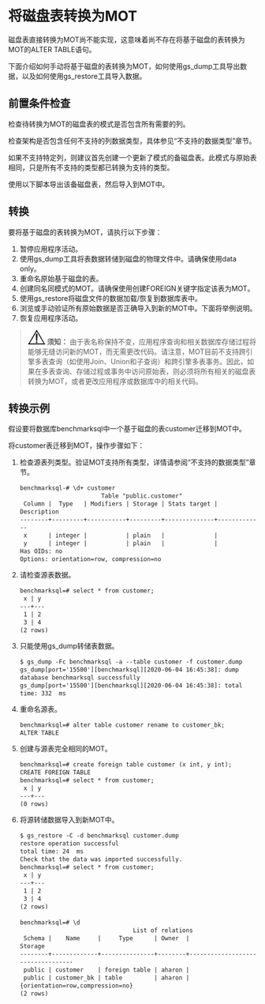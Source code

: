 # 将磁盘表转换为MOT<a name="ZH-CN_TOPIC_0280525135"></a>

磁盘表直接转换为MOT尚不能实现，这意味着尚不存在将基于磁盘的表转换为MOT的ALTER TABLE语句。

下面介绍如何手动将基于磁盘的表转换为MOT，如何使用gs\_dump工具导出数据，以及如何使用gs\_restore工具导入数据。

## 前置条件检查<a name="section7473422"></a>

检查待转换为MOT的磁盘表的模式是否包含所有需要的列。

检查架构是否包含任何不支持的列数据类型，具体参见“不支持的数据类型”章节。

如果不支持特定列，则建议首先创建一个更新了模式的备磁盘表。此模式与原始表相同，只是所有不支持的类型都已转换为支持的类型。

使用以下脚本导出该备磁盘表，然后导入到MOT中。

## 转换<a name="section151935"></a>

要将基于磁盘的表转换为MOT，请执行以下步骤：

1.  暂停应用程序活动。
2.  使用gs\_dump工具将表数据转储到磁盘的物理文件中。请确保使用data only。
3.  重命名原始基于磁盘的表。
4.  创建同名同模式的MOT。请确保使用创建FOREIGN关键字指定该表为MOT。
5.  使用gs\_restore将磁盘文件的数据加载/恢复到数据库表中。
6.  浏览或手动验证所有原始数据是否正确导入到新的MOT中。下面将举例说明。
7.  恢复应用程序活动。

>![](public_sys-resources/icon-notice.gif) **须知：** 
>由于表名称保持不变，应用程序查询和相关数据库存储过程将能够无缝访问新的MOT，而无需更改代码。请注意，MOT目前不支持跨引擎多表查询（如使用Join、Union和子查询）和跨引擎多表事务。因此，如果在多表查询、存储过程或事务中访问原始表，则必须将所有相关的磁盘表转换为MOT，或者更改应用程序或数据库中的相关代码。

## 转换示例<a name="section1367417"></a>

假设要将数据库benchmarksql中一个基于磁盘的表customer迁移到MOT中。

将customer表迁移到MOT，操作步骤如下：

1.  检查源表列类型。验证MOT支持所有类型，详情请参阅“不支持的数据类型”章节。

    ```
    benchmarksql-# \d+ customer 
                           Table "public.customer" 
     Column |  Type   | Modifiers | Storage | Stats target | Description 
    --------+---------+-----------+---------+--------------+------------- 
     x      | integer |           | plain   |              | 
     y      | integer |           | plain   |              | 
    Has OIDs: no 
    Options: orientation=row, compression=no
    ```

2.  请检查源表数据。

    ```
    benchmarksql=# select * from customer; 
     x | y 
    ---+--- 
     1 | 2 
     3 | 4 
    (2 rows)
    ```

3.  只能使用gs\_dump转储表数据。

    ```
    $ gs_dump -Fc benchmarksql -a --table customer -f customer.dump 
    gs_dump[port='15500'][benchmarksql][2020-06-04 16:45:38]: dump database benchmarksql successfully 
    gs_dump[port='15500'][benchmarksql][2020-06-04 16:45:38]: total time: 332  ms
    ```

4.  重命名源表。

    ```
    benchmarksql=# alter table customer rename to customer_bk; 
    ALTER TABLE
    ```

5.  创建与源表完全相同的MOT。

    ```
    benchmarksql=# create foreign table customer (x int, y int); 
    CREATE FOREIGN TABLE 
    benchmarksql=# select * from customer; 
     x | y 
    ---+--- 
    (0 rows)
    ```

6.  将源转储数据导入到新MOT中。

    ```
    $ gs_restore -C -d benchmarksql customer.dump 
    restore operation successful 
    total time: 24  ms 
    Check that the data was imported successfully. 
    benchmarksql=# select * from customer; 
     x | y 
    ---+--- 
     1 | 2 
     3 | 4 
    (2 rows) 
      
    benchmarksql=# \d 
                                    List of relations 
     Schema |    Name     |     Type      | Owner  |             Storage 
    --------+-------------+---------------+--------+---------------------------------- 
     public | customer    | foreign table | aharon | 
     public | customer_bk | table         | aharon | {orientation=row,compression=no} 
    (2 rows)
    ```


